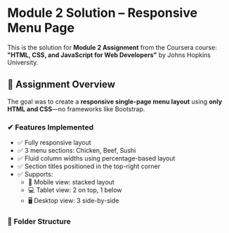 # Module 2 Solution – Responsive Menu Page

This is the solution for **Module 2 Assignment** from the Coursera course:  
**"HTML, CSS, and JavaScript for Web Developers"** by Johns Hopkins University.

## 📄 Assignment Overview

The goal was to create a **responsive single-page menu layout** using **only HTML and CSS**—no frameworks like Bootstrap.

### ✔ Features Implemented

- ✅ Fully responsive layout
- ✅ 3 menu sections: Chicken, Beef, Sushi
- ✅ Fluid column widths using percentage-based layout
- ✅ Section titles positioned in the top-right corner
- ✅ Supports:
  - 📱 Mobile view: stacked layout
  - 💻 Tablet view: 2 on top, 1 below
  - 🖥️ Desktop view: 3 side-by-side

### 📁 Folder Structure

